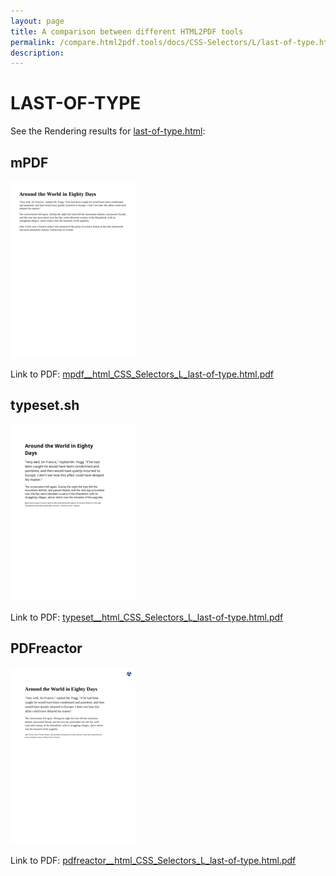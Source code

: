 ```yaml
---
layout: page
title: A comparison between different HTML2PDF tools
permalink: /compare.html2pdf.tools/docs/CSS-Selectors/L/last-of-type.html
description: 
---
```


# LAST-OF-TYPE

See the Rendering results for [last-of-type.html](/html/CSS%20Selectors/L/last-of-type.html):

## mPDF
![](mpdf__html_CSS_Selectors_L_last-of-type.html.png) 

Link to PDF: [mpdf__html_CSS_Selectors_L_last-of-type.html.pdf](mpdf__html_CSS_Selectors_L_last-of-type.html.pdf)

## typeset.sh
![](typeset__html_CSS_Selectors_L_last-of-type.html.png) 

Link to PDF: [typeset__html_CSS_Selectors_L_last-of-type.html.pdf](typeset__html_CSS_Selectors_L_last-of-type.html.pdf)

## PDFreactor
![](pdfreactor__html_CSS_Selectors_L_last-of-type.html.png) 

Link to PDF: [pdfreactor__html_CSS_Selectors_L_last-of-type.html.pdf](pdfreactor__html_CSS_Selectors_L_last-of-type.html.pdf)

